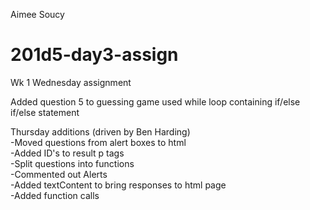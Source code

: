Aimee Soucy
# 201d5-day3-assign
Wk 1 Wednesday assignment

Added question 5 to guessing game
used while loop containing if/else if/else statement

Thursday additions (driven by Ben Harding)<br>
-Moved questions from alert boxes to html<br>
-Added ID's to result p tags<br>
-Split questions into functions<br>
-Commented out Alerts<br>
-Added textContent to bring responses to html page<br>
-Added function calls<br>
